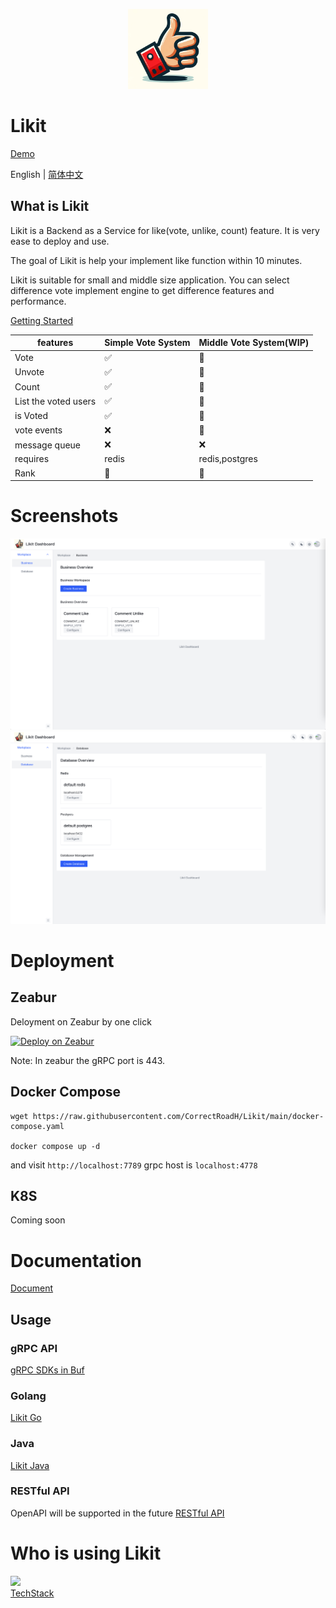 <p align="center">
    <a href="https://github.com/CorrectRoadH/Likit">
        <img src="https://github.com/CorrectRoadH/Likit/blob/main/img/logo.png?raw=true" height="128"/>
    </a>
</p>

# Likit

[Demo](https://likit.zeabur.app)

English | [简体中文](./README.zh.md)

## What is Likit
Likit is a Backend as a Service for like(vote, unlike, count) feature. It is very ease to deploy and use.

The goal of Likit is help your implement like function within 10 minutes.

Likit is suitable for small and middle size application. You can select difference vote implement engine to get difference features and performance.

[Getting Started](./docs/getting-started.md)

| features | Simple Vote System | Middle Vote System(WIP) |
| -- | -- | -- |
| Vote | ✅ |  🚧 |
| Unvote | ✅ |  🚧 |
| Count | ✅ | 🚧 |
| List the voted users | ✅ | 🚧 | 
| is Voted | ✅ | 🚧 | 
| vote events | ❌ | 🚧 |
| message queue | ❌ | ❌ | 
| requires | redis |  redis,postgres |
| Rank | 🚧 | 🚧 |

# Screenshots

![](./img/screenshot-1.png)
![](./img/screenshot-2.png)

# Deployment

## Zeabur
Deloyment on Zeabur by one click

[![Deploy on Zeabur](https://zeabur.com/button.svg)](https://zeabur.com/templates/KZOLHA?referralCode=CorrectRoadH)

Note: In zeabur the gRPC port is 443.

## Docker Compose
```
wget https://raw.githubusercontent.com/CorrectRoadH/Likit/main/docker-compose.yaml

docker compose up -d
```
and visit `http://localhost:7789`
grpc host is `localhost:4778`

## K8S
Coming soon

# Documentation
[Document](./docs/getting-started.md)

## Usage

### gRPC API
[gRPC SDKs in Buf](https://buf.build/likit/likit/sdks/main)

### Golang
[Likit Go](https://github.com/CorrectRoadH/likit-go)

### Java
[Likit Java](https://github.com/LxiHaaa/Likit-client)

### RESTful API
OpenAPI will be supported in the future
[RESTful API](./docs/restful.md)

# Who is using Likit

<a href="https://github.com/Get-Tech-Stack/TechStack">
    <img src="https://avatars.githubusercontent.com/u/141936114?s=48&v=4" height="64"/>
    <div>TechStack</div>
</a>
